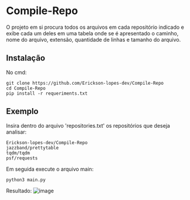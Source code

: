 # <h1>Compile-Repo</h1>
<p>O projeto em si procura todos os arquivos em cada repositório indicado e exibe cada um deles em uma tabela onde se é apresentado o  caminho, nome do arquivo, extensão, quantidade de linhas e tamanho do arquivo.</p>


## Instalação

No cmd:
```
git clone https://github.com/Erickson-lopes-dev/Compile-Repo
cd Compile-Repo
pip install -r requeriments.txt
```

## Exemplo

Insira dentro do arquivo 'repositories.txt' os repositórios que deseja analisar:
```
Erickson-lopes-dev/Compile-Repo
jazzband/prettytable
tqdm/tqdm
psf/requests
```

Em seguida execute o arquivo main:
```
python3 main.py
```
Resultado: 
![image](https://user-images.githubusercontent.com/62525983/106611192-6d40a000-6546-11eb-952e-7cca893bfaa6.png)

